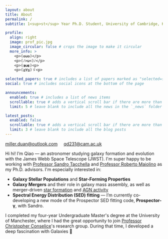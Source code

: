 ```yaml
---
layout: about
title: About
permalink: /
subtitle: 1<sup>st</sup> Year Ph.D. Student, University of Cambridge, Kavli Institute for Cosmology

profile:
  align: right
  image: prof_pic.jpg
  image_circular: false # crops the image to make it circular
  more_info: >
    <p>(✪ω✪)</p>
    <p>(ﾉ>ω<)ﾉ</p>
    <p>(◑ω◐)<p>
    <p>(≧∀≦)ゞ<p>

selected_papers: true # includes a list of papers marked as "selected={true}"
social: true # includes social icons at the bottom of the page

announcements:
  enabled: true # includes a list of news items
  scrollable: true # adds a vertical scroll bar if there are more than 3 news items
  limit: 5 # leave blank to include all the news in the `_news` folder

latest_posts:
  enabled: false
  scrollable: true # adds a vertical scroll bar if there are more than 3 new posts items
  limit: 3 # leave blank to include all the blog posts
---
```


<p>
  <i class="fa fa-envelope"></i>
  <a href="mailto:miller.duan@outlook.com">miller.duan@outlook.com</a>
  &nbsp;&nbsp;&nbsp;
  <i class="fa fa-graduation-cap"></i>
  <a href="mailto:qd231@cam.ac.uk">qd231@cam.ac.uk</a>
</p>

Hi hi! I’m Qiao — an astronomer studying galaxy formation and evolution with the James Webb Space Telescope (JWST). I'm super happy to be working with [Professor Sandro Tacchella](https://www.tacchella.space) and [Professor Roberto Maiolino](https://www.robertomaiolino.net/) as my Ph.D. advisors.
I'm especially interested in:

- **Galaxy Stellar Populations** and **Star-Forming Properties**
- **Galaxy Mergers** and their role in galaxy mass assembly, as well as merger-driven <u>star formation</u> and <u>AGN activity</u>
- **Spectral Energy Distribution (SED) fitting** — I’m currently co-developing a new mode of the Prospector SED fitting code, **Prospector-γ**, with Sandro.

I completed my four-year Undergraduate Master's degree at the University of Manchester, where I had the great opportunity to join [Professor Christopher Conselice](https://sites.google.com/view/cconselice/home?authuser=0)'s research group. During that time, I developed a deep fascination with Galaxies 💫
